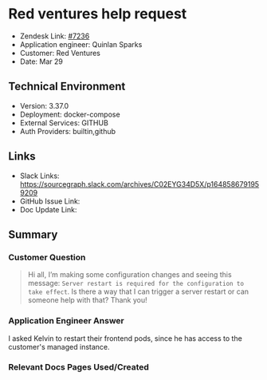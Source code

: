 
# Red ventures help request <!-- Ticket Title  Hint: include keywords to make it searchable -->

- Zendesk Link: [#7236](https://sourcegraph.zendesk.com/agent/tickets/7236)
- Application engineer: Quinlan Sparks
- Customer: Red Ventures <!-- Redact if this contains personally identifying information -->
- Date: Mar 29

<!-- Data populated from integration, speak to Ben Gordon or Michael Bali if not working -->
<!-- During Internal team trial, fill missing data manually (we are waiting for all data to sync) -->

## Technical Environment
- Version: 3.37.0​
- Deployment: docker-compose
- External Services: GITHUB
- Auth Providers: builtin,github


## Links
<!-- Data for application engineer manual entry -->
- Slack Links: https://sourcegraph.slack.com/archives/C02EYG34D5X/p1648586791959209
- GitHub Issue Link:
- Doc Update Link:

## Summary
### Customer Question
> Hi all, I’m making some configuration changes and seeing this message: `Server restart is required for the configuration to take effect`. Is there a way that I can trigger a server restart or can someone help with that? Thank you!


### Application Engineer Answer
I asked Kelvin to restart their frontend pods, since he has access to the customer's managed instance. 

### Relevant Docs Pages Used/Created

<!-- Once complete, upload a copy to https://github.com/sourcegraph/support-tools-internal/tree/main/resolved-tickets as a .md file -->
<!-- Name the file 7236.md -->
